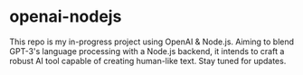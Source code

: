# openai-nodejs
This repo is my in-progress project using OpenAI &amp; Node.js. Aiming to blend GPT-3's language processing with a Node.js backend, it intends to craft a robust AI tool capable of creating human-like text. Stay tuned for updates.
